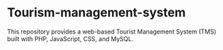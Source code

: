 # Tourism-management-system
This repository provides a web-based Tourist Management System (TMS) built with PHP, JavaScript, CSS, and MySQL.
